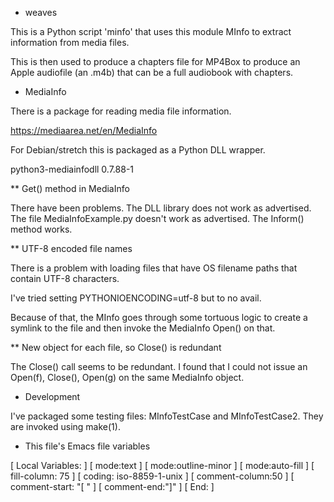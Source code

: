 * weaves

This is a Python script 'minfo' that uses this module MInfo to extract
information from media files.

This is then used to produce a chapters file for MP4Box to produce an Apple
audiofile (an .m4b) that can be a full audiobook with chapters.

* MediaInfo

There is a package for reading media file information.

 https://mediaarea.net/en/MediaInfo

For Debian/stretch this is packaged as a Python DLL wrapper.

 python3-mediainfodll    0.7.88-1

** Get() method in MediaInfo

There have been problems. The DLL library does not work as
advertised. The file MediaInfoExample.py doesn't work as advertised. The
Inform() method works.

** UTF-8 encoded file names

There is a problem with loading files that have OS filename paths that
contain UTF-8 characters.

I've tried setting PYTHONIOENCODING=utf-8 but to no avail.

Because of that, the MInfo goes through some tortuous logic to create a
symlink to the file and then invoke the MediaInfo Open() on that.

** New object for each file, so Close() is redundant

The Close() call seems to be redundant. I found that I could not issue an
Open(f), Close(), Open(g) on the same MediaInfo object.

* Development

I've packaged some testing files: MInfoTestCase and MInfoTestCase2. They
are invoked using make(1).




* This file's Emacs file variables

[  Local Variables: ]
[  mode:text ]
[  mode:outline-minor ]
[  mode:auto-fill ]
[  fill-column: 75 ]
[  coding: iso-8859-1-unix ]
[  comment-column:50 ]
[  comment-start: "[  "  ]
[  comment-end:"]" ]
[  End: ]

